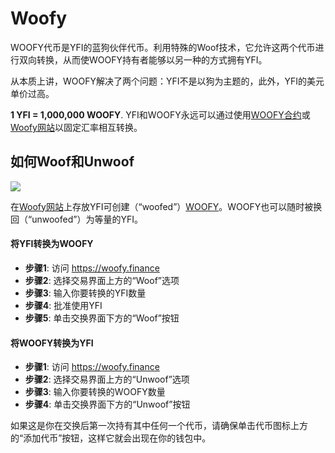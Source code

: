 # Woofy

WOOFY代币是YFI的蓝狗伙伴代币。利用特殊的Woof技术，它允许这两个代币进行双向转换，从而使WOOFY持有者能够以另一种的方式拥有YFI。

从本质上讲，WOOFY解决了两个问题：YFI不是以狗为主题的，此外，YFI的美元单价过高。

**1 YFI = 1,000,000 WOOFY**. YFI和WOOFY永远可以通过使用[WOOFY合约](https://etherscan.io/address/0xd0660cd418a64a1d44e9214ad8e459324d8157f1#code)或[Woofy网站](https://woofy.finance/)以固定汇率相互转换。

## 如何Woof和Unwoof

![](https://i.imgur.com/HqfCYZX.png)

在[Woofy网站](https://woofy.finance/)上存放YFI可创建（“woofed”）[WOOFY](https://etherscan.io/address/0xd0660cd418a64a1d44e9214ad8e459324d8157f1)。WOOFY也可以随时被换回（“unwoofed”）为等量的YFI。

#### 将YFI转换为WOOFY

- **步骤1**: 访问 https://woofy.finance
- **步骤2**: 选择交易界面上方的“Woof”选项
- **步骤3**: 输入你要转换的YFI数量
- **步骤4**: 批准使用YFI
- **步骤5**: 单击交换界面下方的“Woof”按钮

#### 将WOOFY转换为YFI

- **步骤1**: 访问 https://woofy.finance
- **步骤2**: 选择交易界面上方的“Unwoof”选项
- **步骤3**: 输入你要转换的WOOFY数量
- **步骤4**: 单击交换界面下方的“Unwoof”按钮

如果这是你在交换后第一次持有其中任何一个代币，请确保单击代币图标上方的“添加代币”按钮，这样它就会出现在你的钱包中。
